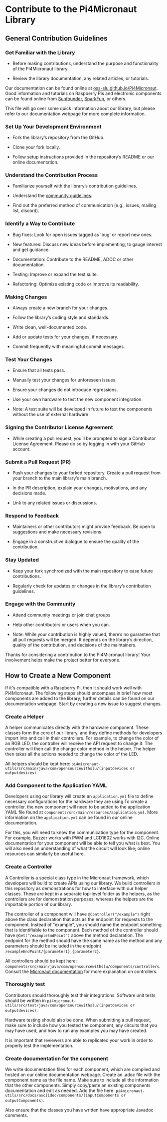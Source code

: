 # Contribute to the Pi4Micronaut Library

## General Contribution Guidelines

### Get Familiar with the Library

* Before making contributions, understand the purpose and functionality of the Pi4Micronaut library.

* Review the library documentation, any related articles, or tutorials.

Our documentation can be found online at [oss-slu.github.io/Pi4Micronaut](https://oss-slu.github.io/Pi4Micronaut/). Good information and tutorials on Raspberry Pis and electronic components can be found online from [Sunfounder](https://docs.sunfounder.com/en/latest/), [SparkFun](https://learn.sparkfun.com/), or others.

This file will go over some quick information about our library, but please refer to our documentation webpage for more complete information.

### Set Up Your Development Environment

* Fork the library’s repository from the GitHub.

* Clone your fork locally.

* Follow setup instructions provided in the repository’s README or our online documentation.

### Understand the Contribution Process

* Familiarize yourself with the library’s contribution guidelines.

* Understand the [community guidelines](community-guidelines.md).

* Find out the preferred method of communication (e.g., issues, mailing list, discord).

### Identify a Way to Contribute

* Bug fixes: Look for open issues tagged as 'bug' or report new ones.

* New features: Discuss new ideas before implementing, to gauge interest and get guidance.

* Documentation: Contribute to the README, ADOC or other documentation.

* Testing: Improve or expand the test suite.

* Refactoring: Optimize existing code or improve its readability.

### Making Changes

* Always create a new branch for your changes.

* Follow the library’s coding style and standards.

* Write clean, well-documented code.

* Add or update tests for your changes, if necessary.

* Commit frequently with meaningful commit messages.

### Test Your Changes

* Ensure that all tests pass.

* Manually test your changes for unforeseen issues.

* Ensure your changes do not introduce regressions.

* Use your own hardware to test the new component integration.

* Note: A test suite will be developed in future to test the components without the use of external hardware

### Signing the Contributor License Agreement

* While creating a pull request, you’ll be prompted to sign a Contributor License Agreement. Please do so by logging in with your GitHub account.

### Submit a Pull Request (PR)

* Push your changes to your forked repository. Create a pull request from your branch to the main library’s main branch.

* In the PR description, explain your changes, motivations, and any decisions made.

* Link to any related issues or discussions.

### Respond to Feedback

* Maintainers or other contributors might provide feedback. Be open to suggestions and make necessary revisions.

* Engage in a constructive dialogue to ensure the quality of the contribution.

### Stay Updated

* Keep your fork synchronized with the main repository to ease future contributions.

* Regularly check for updates or changes in the library’s contribution guidelines.

### Engage with the Community

* Attend community meetings or join chat groups.

* Help other contributors or users when you can.

* Note: While your contribution is highly valued, there’s no guarantee that all pull requests will be merged. It depends on the library’s direction, quality of the contribution, and decisions of the maintainers.

Thanks for considering a contribution to the Pi4Micronaut library! Your involvement helps make the project better for everyone.

## How to Create a New Component

If it's compatible with a Raspberry Pi, then it should work well with Pi4Micronaut. The following steps should encompass in brief how most components are added to the library; further details can be found on our documentation webpage. Start by creating a new issue to suggest changes.

### Create a Helper

A helper communicates directly with the hardware component. These classes form the core of our library, and they define methods for  developers import into and call in their controllers. For example, to change the color of an RGB LED, the controller will receive the API request to change it. The controller will then call the change color method in the helper. The helper then takes all the actions needed to change the color of the LED.

All helpers should be kept here: `pi4micronaut-utils/src/main/java/com/opensourcewithslu/(inputdevices or outputdevices)`

### Add Component to the Application YAML

Developers using our library will create an `application.yml` file to define necessary configurations for the hardware they are using.To create a controller, the new component will need to be added to the application YAML file found at `components/src/main/resources/application.yml`. More information on the `application.yml` can be found in our online documentation.

For this, you will need to know the communication type for the component. For example, Buzzer works with PWM and LCD1602 works with I2C. Online documentation for your component will be able to tell you what is best. You will also need an understanding of what the circuit will look like; online resources can similarly be useful here.

### Create a Controller

A Controller is a special class type in the Micronaut framework, which developers will build to create APIs using our library. We build controllers in this repository as demonstrations for how to interface with our helper classes. These are kept in a separate top-level folder as the helpers, as the controllers are for demonstration purposes, whereas the helpers are the importable portion of our library.

The controller of a component will have `@Controller("/example")` right above the class declaration that acts as the endpoint for requests to the component. Instead of "example", you should name the endpoint something that is identifiable to the component. Each method of the controller should have `@Get("/exampleEndPoint")` above the method declaration. The endpoint for the method should have the same name as the method and any parameters should be included in the endpoint `/exampleEndPoint/{parameter1},{parameter2}`.

All controllers should be kept here: `components/src/main/java/com/opensourcewithslu/components/controllers`. Consult the [Micronaut documentation](https://docs.micronaut.io/) for more explanation on controllers.

### Thoroughly test

Contributors should thoroughly test their integrations. Software unit tests should be written in `pi4micronaut-utils/src/test/java/com/opensourcewithslu/(inputdevices or outputdevices)`.

Hardware testing should also be done. When submitting a pull request, make sure to include how you tested the component, any circuits that you may have used, and how to run any examples you may have created.

It is important that reviewers are able to replicated your work in order to properly test the implementation.

### Create documentation for the component

We write documentation files for each component, which are compiled and hosted on our online documentation webpage. Create an .adoc file with the component name as the file name. Make sure to include all the information that the other components. Simply copy/paste an existing components documentation and edit as needed. Add the file here: `pi4micronaut-utils/src/docs/asciidoc/components/(inputComponents or outputComponents)`.

Also ensure that the classes you have written have appropriate Javadoc comments.
